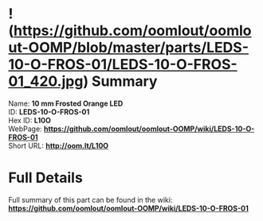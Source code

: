 
!(https://github.com/oomlout/oomlout-OOMP/blob/master/parts/LEDS-10-O-FROS-01/LEDS-10-O-FROS-01_420.jpg)
Summary
=================
  
Name: __10 mm Frosted Orange LED__    
ID: __LEDS-10-O-FROS-01__   
Hex ID: __L10O__   
WebPage: __https://github.com/oomlout/oomlout-OOMP/wiki/LEDS-10-O-FROS-01__   
Short URL: __http://oom.lt/L10O__   

Full Details
==========================
Full summary of this part can be found in the wiki:   
__https://github.com/oomlout/oomlout-OOMP/wiki/LEDS-10-O-FROS-01__    


